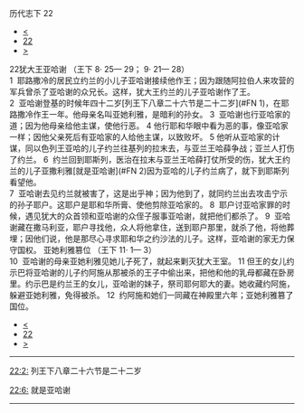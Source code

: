﻿





 历代志下 22




* [<](bible/2CH21.md)
* [22](bible/2CH.md)
* [>](bible/2CH23.md)



 
22犹大王亚哈谢 （王下
8·
25—
29；
9·
21—
28）  
1  耶路撒冷的居民立约兰的小儿子亚哈谢接续他作王；因为跟随阿拉伯人来攻营的军兵曾杀了亚哈谢的众兄长。这样，犹大王约兰的儿子亚哈谢作了王。  
2  亚哈谢登基的时候年四十二岁[列王下八章二十六节是二十二岁](#FN
1)，在耶路撒冷作王一年。他母亲名叫亚她利雅，是暗利的孙女。 
3  亚哈谢也行亚哈家的道；因为他母亲给他主谋，使他行恶。 
4 他行耶和华眼中看为恶的事，像亚哈家一样；因他父亲死后有亚哈家的人给他主谋，以致败坏。 
5 他听从亚哈家的计谋，同以色列王亚哈的儿子约兰往基列的拉末去，与亚兰王哈薛争战；亚兰人打伤了约兰。 
6  约兰回到耶斯列，医治在拉末与亚兰王哈薛打仗所受的伤，犹大王约兰的儿子亚撒利雅[就是亚哈谢](#FN
2)因为亚哈的儿子约兰病了，就下到耶斯列看望他。  
7  亚哈谢去见约兰就被害了，这是出乎神；因为他到了，就同约兰出去攻击宁示的孙子耶户。这耶户是耶和华所膏、使他剪除亚哈家的。 
8  耶户讨亚哈家罪的时候，遇见犹大的众首领和亚哈谢的众侄子服事亚哈谢，就把他们都杀了。 
9  亚哈谢藏在撒马利亚，耶户寻找他，众人将他拿住，送到耶户那里，就杀了他，将他葬埋；因他们说，他是那尽心寻求耶和华之约沙法的儿子。这样，亚哈谢的家无力保守国权。 亚她利雅篡位 （王下
11·
1—
3）  
10  亚哈谢的母亲亚她利雅见她儿子死了，就起来剿灭犹大王室。 
11 但王的女儿约示巴将亚哈谢的儿子约阿施从那被杀的王子中偷出来，把他和他的乳母都藏在卧房里。约示巴是约兰王的女儿，亚哈谢的妹子，祭司耶何耶大的妻。她收藏约阿施，躲避亚她利雅，免得被杀。 
12  约阿施和她们一同藏在神殿里六年；亚她利雅篡了国位。 
* [<](bible/2CH21.md)
* [22](bible/2CH.md)
* [>](bible/2CH23.md)





---


[22:2:](#V2)
列王下八章二十六节是二十二岁


[22:6:](#V6)
就是亚哈谢




---









